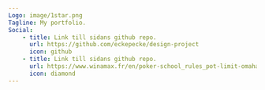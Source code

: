 ```yaml
---
Logo: image/1star.png
Tagline: My portfolio.
Social:
    - title: Link till sidans github repo.
      url: https://github.com/eckepecke/design-project
      icon: github
    - title: Link till sidans github repo.
      url: https://www.winamax.fr/en/poker-school_rules_pot-limit-omaha-4-card
      icon: diamond
---
```

